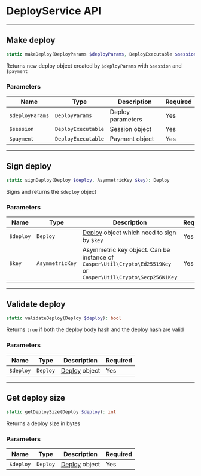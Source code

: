 # DeployService API

---
## Make deploy
```php
static makeDeploy(DeployParams $deployParams, DeployExecutable $session, DeployExecutable $payment): Deploy
```
Returns new deploy object created by `$deployParams` with `$session` and `$payment`
### Parameters
| Name | Type | Description | Required |
|---|---|---|---|
| `$deployParams` | `DeployParams` | Deploy parameters | Yes |
| `$session` | `DeployExecutable` | Session object | Yes |
| `$payment` | `DeployExecutable` | Payment object | Yes |

---
## Sign deploy
```php
static signDeploy(Deploy $deploy, AsymmetricKey $key): Deploy
```
Signs and returns the `$deploy` object
### Parameters
| Name | Type | Description | Required |
|---|---|---|---|
| `$deploy` | `Deploy` | [Deploy](../Entity/Deploy.md) object which need to sign by `$key` | Yes |
| `$key` | `AsymmetricKey` | Asymmetric key object. Can be instance of `Casper\Util\Crypto\Ed25519Key` or `Casper\Util\Crypto\Secp256K1Key` | Yes |

---
## Validate deploy
```php
static validateDeploy(Deploy $deploy): bool
```
Returns `true` if both the deploy body hash and the deploy hash are valid
### Parameters
| Name | Type | Description | Required |
|---|---|---|---|
| `$deploy` | `Deploy` | [Deploy](../Entity/Deploy.md) object | Yes |

---
## Get deploy size
```php
static getDeploySize(Deploy $deploy): int
```
Returns a deploy size in bytes
### Parameters
| Name | Type | Description | Required |
|---|---|---|---|
| `$deploy` | `Deploy` | [Deploy](../Entity/Deploy.md) object | Yes |
